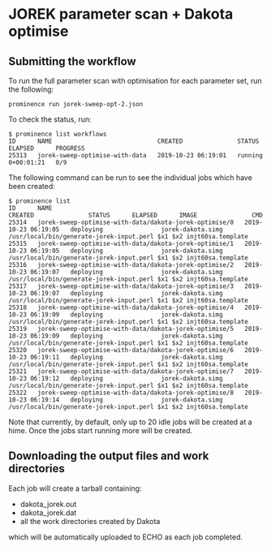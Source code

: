 # JOREK parameter scan + Dakota optimise

## Submitting the workflow
To run the full parameter scan with optimisation for each parameter set, run the following:
```
prominence run jorek-sweep-opt-2.json
```
To check the status, run:
```
$ prominence list workflows
ID      NAME                             CREATED               STATUS    ELAPSED      PROGRESS
25313   jorek-sweep-optimise-with-data   2019-10-23 06:19:01   running   0+00:01:21   0/9  
```
The following command can be run to see the individual jobs which have been created:
```
$ prominence list
ID      NAME                                                     CREATED               STATUS      ELAPSED      IMAGE               CMD                                                               
25314   jorek-sweep-optimise-with-data/dakota-jorek-optimise/0   2019-10-23 06:19:05   deploying                jorek-dakota.simg   /usr/local/bin/generate-jorek-input.perl $x1 $x2 injt60sa.template
25315   jorek-sweep-optimise-with-data/dakota-jorek-optimise/1   2019-10-23 06:19:05   deploying                jorek-dakota.simg   /usr/local/bin/generate-jorek-input.perl $x1 $x2 injt60sa.template
25316   jorek-sweep-optimise-with-data/dakota-jorek-optimise/2   2019-10-23 06:19:07   deploying                jorek-dakota.simg   /usr/local/bin/generate-jorek-input.perl $x1 $x2 injt60sa.template
25317   jorek-sweep-optimise-with-data/dakota-jorek-optimise/3   2019-10-23 06:19:07   deploying                jorek-dakota.simg   /usr/local/bin/generate-jorek-input.perl $x1 $x2 injt60sa.template
25318   jorek-sweep-optimise-with-data/dakota-jorek-optimise/4   2019-10-23 06:19:09   deploying                jorek-dakota.simg   /usr/local/bin/generate-jorek-input.perl $x1 $x2 injt60sa.template
25319   jorek-sweep-optimise-with-data/dakota-jorek-optimise/5   2019-10-23 06:19:09   deploying                jorek-dakota.simg   /usr/local/bin/generate-jorek-input.perl $x1 $x2 injt60sa.template
25320   jorek-sweep-optimise-with-data/dakota-jorek-optimise/6   2019-10-23 06:19:11   deploying                jorek-dakota.simg   /usr/local/bin/generate-jorek-input.perl $x1 $x2 injt60sa.template
25321   jorek-sweep-optimise-with-data/dakota-jorek-optimise/7   2019-10-23 06:19:12   deploying                jorek-dakota.simg   /usr/local/bin/generate-jorek-input.perl $x1 $x2 injt60sa.template
25322   jorek-sweep-optimise-with-data/dakota-jorek-optimise/8   2019-10-23 06:19:14   deploying                jorek-dakota.simg   /usr/local/bin/generate-jorek-input.perl $x1 $x2 injt60sa.template
```
Note that currently, by default, only up to 20 idle jobs will be created at a hime. Once the jobs start running more will be created.

## Downloading the output files and work directories
Each job will create a tarball containing:
* dakota_jorek.out
* dakota_jorek.dat
* all the work directories created by Dakota

which will be automatically uploaded to ECHO as each job completed.

